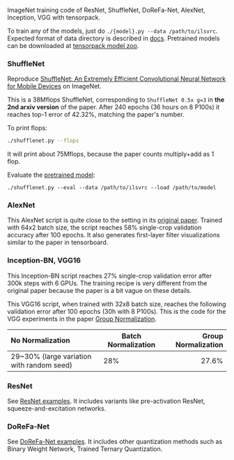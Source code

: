 
ImageNet training code of ResNet, ShuffleNet, DoReFa-Net, AlexNet, Inception, VGG with tensorpack.

To train any of the models, just do `./{model}.py --data /path/to/ilsvrc`.
Expected format of data directory is described in [docs](http://tensorpack.readthedocs.io/en/latest/modules/dataflow.dataset.html#tensorpack.dataflow.dataset.ILSVRC12).
Pretrained models can be downloaded at [tensorpack model zoo](http://models.tensorpack.com/).

### ShuffleNet

Reproduce [ShuffleNet: An Extremely Efficient Convolutional Neural Network for Mobile Devices](https://arxiv.org/abs/1707.01083)
on ImageNet.

This is a 38Mflops ShuffleNet, corresponding to `ShuffleNet 0.5x g=3` in __the
2nd arxiv version__ of the paper.
After 240 epochs (36 hours on 8 P100s) it reaches top-1 error of 42.32%,
matching the paper's number.

To print flops:
```bash
./shufflenet.py --flops
```
It will print about 75Mflops, because the paper counts multiply+add as 1 flop.

Evaluate the [pretrained model](http://models.tensorpack.com/ShuffleNet/):
```
./shufflenet.py --eval --data /path/to/ilsvrc --load /path/to/model
```

### AlexNet

This AlexNet script is quite close to the setting in its [original
paper](https://papers.nips.cc/paper/4824-imagenet-classification-with-deep-convolutional-neural-networks).
Trained with 64x2 batch size, the script reaches 58% single-crop validation
accuracy after 100 epochs. It also generates first-layer filter visualizations
similar to the paper in tensorboard.

### Inception-BN, VGG16

This Inception-BN script reaches 27% single-crop validation error after 300k steps with 6 GPUs.
The training recipe is very different from the original paper because the paper
is a bit vague on these details.

This VGG16 script, when trained with 32x8 batch size, reaches the following
validation error after 100 epochs (30h with 8 P100s). This is the code for the VGG
experiments in the paper [Group Normalization](https://arxiv.org/abs/1803.08494).

 | No Normalization                          | Batch Normalization | Group Normalization |
 |:------------------------------------------|---------------------|--------------------:|
 | 29~30% (large variation with random seed) | 28%                 |               27.6% |

### ResNet

See [ResNet examples](../ResNet). It includes variants like pre-activation
ResNet, squeeze-and-excitation networks.

### DoReFa-Net

See [DoReFa-Net examples](../DoReFa-Net).
It includes other quantization methods such as Binary Weight Network, Trained Ternary Quantization. 

